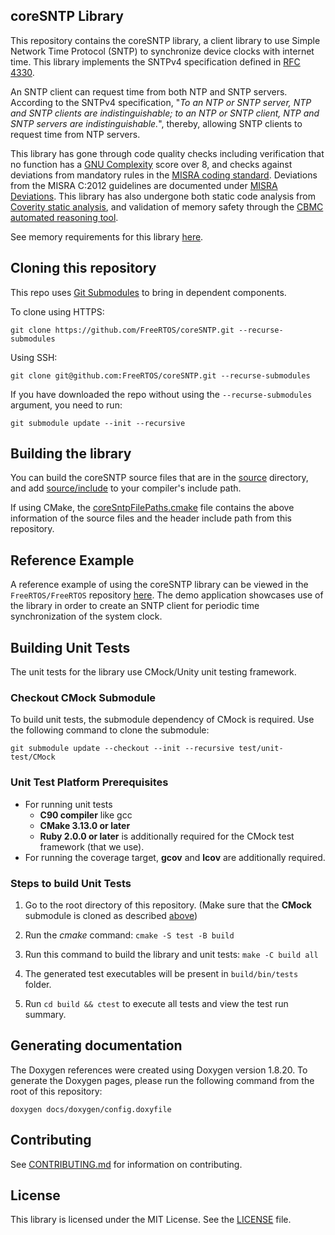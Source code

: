 ## coreSNTP Library

This repository contains the coreSNTP library, a client library to use Simple Network Time Protocol (SNTP) to synchronize device clocks with internet time. This library implements the SNTPv4 specification defined in [RFC 4330](https://tools.ietf.org/html/rfc4330).

An SNTP client can request time from both NTP and SNTP servers. According to the SNTPv4 specification, "_To an NTP or SNTP server, NTP and SNTP clients are indistinguishable; to an NTP or SNTP client, NTP and SNTP servers are indistinguishable._", thereby, allowing SNTP clients to request time from NTP servers.

This library has gone through code quality checks including verification that no function has a [GNU Complexity](https://www.gnu.org/software/complexity/manual/complexity.html) score over 8, and checks against deviations from mandatory rules in the [MISRA coding standard](https://www.misra.org.uk). Deviations from the MISRA C:2012 guidelines are documented under [MISRA Deviations](MISRA.md). This library has also undergone both static code analysis from [Coverity static analysis](https://scan.coverity.com/), and validation of memory safety through the [CBMC automated reasoning tool](https://www.cprover.org/cbmc/).

See memory requirements for this library [here](./docs/doxygen/include/size_table.md).

## Cloning this repository
This repo uses [Git Submodules](https://git-scm.com/book/en/v2/Git-Tools-Submodules) to bring in dependent components.

To clone using HTTPS:
```
git clone https://github.com/FreeRTOS/coreSNTP.git --recurse-submodules
```
Using SSH:
```
git clone git@github.com:FreeRTOS/coreSNTP.git --recurse-submodules
```

If you have downloaded the repo without using the `--recurse-submodules` argument, you need to run:
```
git submodule update --init --recursive
```

## Building the library

You can build the coreSNTP source files that are in the [source](source/) directory, and add [source/include](source/include) to your compiler's include path.

If using CMake, the [coreSntpFilePaths.cmake](coreSntpFilePaths.cmake) file contains the above information of the source files and the header include path from this repository.

## Reference Example

A reference example of using the coreSNTP library can be viewed in the `FreeRTOS/FreeRTOS` repository [here](https://github.com/FreeRTOS/FreeRTOS/tree/main/FreeRTOS-Plus/Demo/coreSNTP_Windows_Simulator).
The demo application showcases use of the library in order to create an SNTP client for periodic time synchronization of the system clock.

## Building Unit Tests

The unit tests for the library use CMock/Unity unit testing framework.

### Checkout CMock Submodule

To build unit tests, the submodule dependency of CMock is required. Use the following command to clone the submodule:
```
git submodule update --checkout --init --recursive test/unit-test/CMock
```

### Unit Test Platform Prerequisites

- For running unit tests
    - **C90 compiler** like gcc
    - **CMake 3.13.0 or later**
    - **Ruby 2.0.0 or later** is additionally required for the CMock test framework (that we use).
- For running the coverage target, **gcov** and **lcov** are additionally required.

### Steps to build **Unit Tests**

1. Go to the root directory of this repository. (Make sure that the **CMock** submodule is cloned as described [above](#checkout-cmock-submodule))

1. Run the *cmake* command: `cmake -S test -B build`

1. Run this command to build the library and unit tests: `make -C build all`

1. The generated test executables will be present in `build/bin/tests` folder.

1. Run `cd build && ctest` to execute all tests and view the test run summary.

## Generating documentation

The Doxygen references were created using Doxygen version 1.8.20. To generate the
Doxygen pages, please run the following command from the root of this repository:

```shell
doxygen docs/doxygen/config.doxyfile
```

## Contributing

See [CONTRIBUTING.md](./.github/CONTRIBUTING.md) for information on contributing.

## License

This library is licensed under the MIT License. See the [LICENSE](LICENSE) file.
